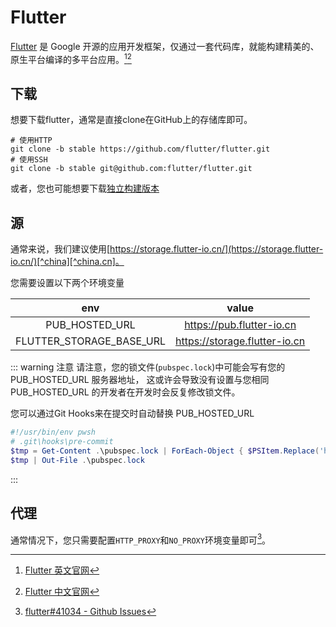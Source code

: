 # Flutter

[Flutter](https://flutter.dev/) 是 Google 开源的应用开发框架，仅通过一套代码库，就能构建精美的、原生平台编译的多平台应用。[^official][^official-cn]

[^official]: [Flutter 英文官网](https://flutter.dev)

[^official-cn]: [Flutter 中文官网](https://flutter.cn)

## 下载

想要下载flutter，通常是直接clone在GitHub上的存储库即可。

```shell
# 使用HTTP
git clone -b stable https://github.com/flutter/flutter.git
# 使用SSH
git clone -b stable git@github.com:flutter/flutter.git
```

或者，您也可能想要下载[独立构建版本](https://flutter.cn/docs/development/tools/sdk/releases)

## 源

通常来说，我们建议使用[https://storage.flutter-io.cn/](https://storage.flutter-io.cn/)[^china][^china.cn]。

您需要设置以下两个环境变量

|           env            |             value             |
| :----------------------: | :---------------------------: |
|      PUB_HOSTED_URL      |   https://pub.flutter-io.cn   |
| FLUTTER_STORAGE_BASE_URL | https://storage.flutter-io.cn |

::: warning 注意
请注意，您的锁文件(`pubspec.lock`)中可能会写有您的 PUB_HOSTED_URL 服务器地址，
这或许会导致没有设置与您相同 PUB_HOSTED_URL 的开发者在开发时会反复修改锁文件。

您可以通过Git Hooks来在提交时自动替换 PUB_HOSTED_URL

```powershell
#!/usr/bin/env pwsh
# .git\hooks\pre-commit
$tmp = Get-Content .\pubspec.lock | ForEach-Object { $PSItem.Replace('https://pub.flutter-io.cn', 'https://pub.dev') }
$tmp | Out-File .\pubspec.lock
```

:::

[^china]: [在中国使用Flutter - docs.flutter.dev](https://docs.flutter.dev/community/china)

[^china.cn]: [在中国使用Flutter - flutter.cn](https://flutter.cn/community/china)

## 代理

通常情况下，您只需要配置`HTTP_PROXY`和`NO_PROXY`环境变量即可[^proxy]。

[^proxy]: [flutter#41034 - Github Issues](https://github.com/flutter/flutter/issues/41034)
